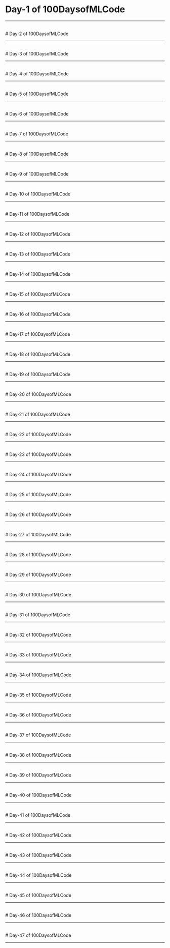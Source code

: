 # Day-1 of 100DaysofMLCode
 
<hr><br># Day-2 of 100DaysofMLCode
 
<hr><br># Day-3 of 100DaysofMLCode
 
<hr><br># Day-4 of 100DaysofMLCode
 
<hr><br># Day-5 of 100DaysofMLCode
 
<hr><br># Day-6 of 100DaysofMLCode
 
<hr><br># Day-7 of 100DaysofMLCode
 
<hr><br># Day-8 of 100DaysofMLCode
 
<hr><br># Day-9 of 100DaysofMLCode
 
<hr><br># Day-10 of 100DaysofMLCode
 
<hr><br># Day-11 of 100DaysofMLCode
 
<hr><br># Day-12 of 100DaysofMLCode
 
<hr><br># Day-13 of 100DaysofMLCode
 
<hr><br># Day-14 of 100DaysofMLCode
 
<hr><br># Day-15 of 100DaysofMLCode
 
<hr><br># Day-16 of 100DaysofMLCode
 
<hr><br># Day-17 of 100DaysofMLCode
 
<hr><br># Day-18 of 100DaysofMLCode
 
<hr><br># Day-19 of 100DaysofMLCode
 
<hr><br># Day-20 of 100DaysofMLCode
 
<hr><br># Day-21 of 100DaysofMLCode
 
<hr><br># Day-22 of 100DaysofMLCode
 
<hr><br># Day-23 of 100DaysofMLCode
 
<hr><br># Day-24 of 100DaysofMLCode
 
<hr><br># Day-25 of 100DaysofMLCode
 
<hr><br># Day-26 of 100DaysofMLCode
 
<hr><br># Day-27 of 100DaysofMLCode
 
<hr><br># Day-28 of 100DaysofMLCode
 
<hr><br># Day-29 of 100DaysofMLCode
 
<hr><br># Day-30 of 100DaysofMLCode
 
<hr><br># Day-31 of 100DaysofMLCode
 
<hr><br># Day-32 of 100DaysofMLCode
 
<hr><br># Day-33 of 100DaysofMLCode
 
<hr><br># Day-34 of 100DaysofMLCode
 
<hr><br># Day-35 of 100DaysofMLCode
 
<hr><br># Day-36 of 100DaysofMLCode
 
<hr><br># Day-37 of 100DaysofMLCode
 
<hr><br># Day-38 of 100DaysofMLCode
 
<hr><br># Day-39 of 100DaysofMLCode
 
<hr><br># Day-40 of 100DaysofMLCode
 
<hr><br># Day-41 of 100DaysofMLCode
 
<hr><br># Day-42 of 100DaysofMLCode
 
<hr><br># Day-43 of 100DaysofMLCode
 
<hr><br># Day-44 of 100DaysofMLCode
 
<hr><br># Day-45 of 100DaysofMLCode
 
<hr><br># Day-46 of 100DaysofMLCode
 
<hr><br># Day-47 of 100DaysofMLCode
 
<hr><br>